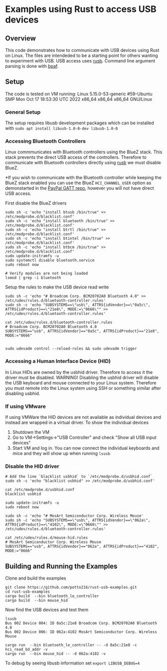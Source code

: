 # Examples using Rust to access USB devices
## Overview
This code demonstrates how to communicate with USB devices using Rust on Linux. The files are intendeded to be a starting point for others wanting to experiment with USB. USB access uses [rusb]. Command line argument parsing is done with [bpaf].

## Setup
The code is tested on VM running: 
Linux 5.15.0-53-generic #59-Ubuntu SMP Mon Oct 17 18:53:30 UTC 2022 x86_64 x86_64 x86_64 GNU/Linux

### General Setup
The setup requires libusb development packages which can be installed with
`sudo apt install libusb-1.0-0-dev libusb-1.0-0`

### Accessing Bluetooth Controllers
Linux commmunicates with Bluetooth controllers using the BlueZ stack. This stack prevents the direct USB access of the controllers. Therefore
to communicate with Bluetooth controllers directly using [rusb] we must disable BlueZ.

*If you wish to communicate with the Bluetooth controller while keeping the BlueZ stack enabled you can use the BlueZ `HCI_CHANNEL_USER` option as demonstarted in the [PayPal GATT repo](github.com/paypal/gatt), however you will not have direct USB access.

First disable the BlueZ drivers
```
sudo sh -c 'echo "install btusb /bin/true" >> /etc/modprobe.d/blacklist.conf'
sudo sh -c 'echo "install bluetooth /bin/true" >> /etc/modprobe.d/blacklist.conf'
sudo sh -c 'echo "install btrtl /bin/true" >> /etc/modprobe.d/blacklist.conf'
sudo sh -c 'echo "install btintel /bin/true" >> /etc/modprobe.d/blacklist.conf'
sudo sh -c 'echo "install btbcm /bin/true" >> /etc/modprobe.d/blacklist.conf'
sudo update-initramfs -u
sudo systemctl disable bluetooth.service
sudo reboot now

# Verify modules are not being loaded
lsmod | grep -i bluetooth
```

Setup the rules to make the USB device read write
```
sudo sh -c 'echo "# Broadcom Corp. BCM20702A0 Bluetooth 4.0" >> /etc/udev/rules.d/bluetooth-controller.rules'
sudo sh -c 'echo "SUBSYSTEMS==\"usb\", ATTRS{idVendor}==\"0a5c\", ATTRS{idProduct}==\"21e8\", MODE:=\"0666\"" >> /etc/udev/rules.d/bluetooth-controller.rules'

cat /etc/udev/rules.d/bluetooth-controller.rules
# Broadcom Corp. BCM20702A0 Bluetooth 4.0
SUBSYSTEMS=="usb", ATTRS{idVendor}=="0a5c", ATTRS{idProduct}=="21e8", MODE:="0666"


sudo udevadm control --reload-rules && sudo udevadm trigger
```

### Accessing a Human Interface Device (HID)
In Linux HIDs are owned by the usbhid driver. Therefore to access it the driver must be disabled. WARNING! Disabling the usbhid driver will disable the USB keyboard and mouse connected to your Linux system. Therefore you must remote into the Linux system using SSH or something similar after disabling usbhid.

### If using VMware 
If using VMWare the HID devices are not available as individual devices and instead are wrapped in a virtual driver. To show the individual devices
1. Shutdown the VM
2. Go to VM->Settings->"USB Controller" and check "Show all USB input devices"
3. Start VM and log in.
You can now connect the individual keyboards and mice and they will show up when running `lsusb`

### Disable the HID driver
```
# Add the line `blacklist usbhid` to `/etc/modprobe.d/usbhid.conf`
sudo sh -c 'echo "blacklist usbhid" >> /etc/modprobe.d/usbhid.conf'

cat /etc/modprobe.d/usbhid.conf
blacklist usbhid

sudo update-initramfs -u
sudo reboot now

sudo sh -c 'echo "# MosArt Semiconductor Corp. Wireless Mouse'
sudo sh -c 'echo "SUBSYSTEMS==\"usb\", ATTRS{idVendor}==\"062a\", ATTRS{idProduct}==\"4102\", MODE:=\"0666\"" >> /etc/udev/rules.d/bluetooth-controller.rules'

cat /etc/udev/rules.d/mouse-hid.rules
# MosArt Semiconductor Corp. Wireless Mouse
SUBSYSTEMS=="usb", ATTRS{idVendor}=="062a", ATTRS{idProduct}=="4102", MODE:="0666"
```

## Building and Running the Examples

Clone and build the examples
```
git clone https://github.com/potto216/rust-usb-examples.git
cd rust-usb-examples
cargo build  --bin bluetooth_le_controller
cargo build  --bin mouse_hid
```
Now find the USB devices and test them 

```
lsusb
Bus 002 Device 004: ID 0a5c:21e8 Broadcom Corp. BCM20702A0 Bluetooth 4.0
Bus 002 Device 006: ID 062a:4102 MosArt Semiconductor Corp. Wireless Mouse

cargo run  --bin bluetooth_le_controller -- -d 0a5c:21e8 -c hci_read_bd_addr -v
cargo run  --bin mouse_hid -- -d 062a:4102 -v
```

To debug by seeing libusb information set `export LIBUSB_DEBUG=4`


[rusb]: https://github.com/a1ien/rusb
[bpaf]: https://github.com/pacak/bpaf
